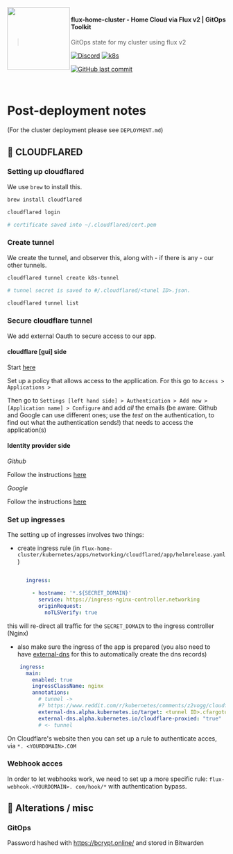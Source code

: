 
<img src="https://avatars.githubusercontent.com/u/61287648" align="left" width="144px" height="144px"/>

#### flux-home-cluster - Home Cloud via Flux v2 | GitOps Toolkit
> GitOps state for my cluster using flux v2

[![Discord](https://img.shields.io/badge/discord-chat-7289DA.svg?maxAge=60&style=flat-square)](https://discord.gg/DNCynrJ)
[![k8s](https://img.shields.io/badge/k8s-v1.26.3-orange?style=flat-square)](https://k8s.io/)
<!-- [![talos](https://img.shields.io/badge/talos-v1.4.0-yellow?style=flat-square)](https://k8s.io/) -->
[![GitHub last commit](https://img.shields.io/github/last-commit/fabricesemti80/flux-home-cluster?style=flat-square)](https://github.com/fabricesemti80/flux-home-cluster/commits/master)

<br />

# Post-deployment notes

(For the cluster deployment please see `DEPLOYMENT.md`)

## 🚀 CLOUDFLARED

### Setting up cloudflared


We use `brew` to install this.

```sh
brew install cloudflared

cloudflared login

# certificate saved into ~/.cloudflared/cert.pem
```


### Create tunnel

We create the tunnel, and observer this, along with - if there is any - our other tunnels.

```sh
cloudflared tunnel create k8s-tunnel

# tunnel secret is saved to #/.cloudflared/<tunel ID>.json.

cloudflared tunnel list
```

### Secure cloudflare tunnel

We add external Oauth to secure access to our app.

#### cloudflare [gui] side

Start [here](https://one.dash.cloudflare.com/1443fe12026b33d56dcc26a9deed0667/home)

Set up a policy that allows access to the appllication. For this go to `Access > Applications > `

Then go to `Settings [left hand side] > Authentication > Add new > [Application name] > Configure` and add *all* the emails
(be aware: Github and Google can use different ones; use the *test* on the authentication, to find out what the authentication sends!) that needs to access the application(s)

#### Identity provider side


_Github_

Follow the instructions [here](https://one.dash.cloudflare.com/1443fe12026b33d56dcc26a9deed0667/settings/authentication/idp/add/github)

_Google_

Follow the instructions [here](https://one.dash.cloudflare.com/1443fe12026b33d56dcc26a9deed0667/settings/authentication/idp/add/google)

### Set up ingresses

The setting up of ingresses involves two things:

- create ingress rule (in `flux-home-cluster/kubernetes/apps/networking/cloudflared/app/helmrelease.yaml`)

```yaml

      ingress:

        - hostname: '*.${SECRET_DOMAIN}'
          service: https://ingress-nginx-controller.networking
          originRequest:
            noTLSVerify: true
```

this will re-direct all traffic for the `SECRET_DOMAIN` to the ingress controller (Nginx)

- also make sure the ingress of the app is prepared (you also need to have [external-dns]() for this to automatically create the dns records)

```yaml
    ingress:
      main:
        enabled: true
        ingressClassName: nginx
        annotations:
          # tunnel ->
          #? https://www.reddit.com/r/kubernetes/comments/z2vogg/cloudflare_and_ingressnginx/
          external-dns.alpha.kubernetes.io/target: <tunnel ID>.cfargotunnel.com
          external-dns.alpha.kubernetes.io/cloudflare-proxied: "true"
          # <- tunnel
```

On Cloudflare's website then you can set up a rule to authenticate acces, via `*. <YOURDOMAIN>.COM`

### Webhook acces 

In order to let webhooks work, we need to set up a more specific rule:
`flux-webhook.<YOURDOMAIN>. com/hook/*` with authentication bypass. 

## 🔧 Alterations / misc

### GitOps

Password hashed with <https://bcrypt.online/> and stored in Bitwarden
